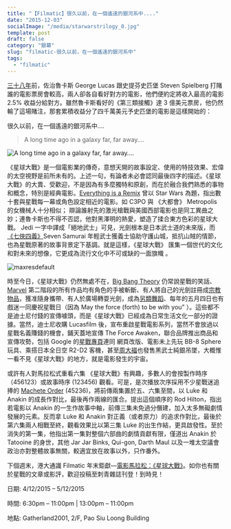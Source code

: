 ```yaml
---
title: "【Filmatic】很久以前，在一個遙遠的銀河系中...."
date: "2015-12-03"
socialImage: "/media/starwarstrilogy_0.jpg"
template: post
draft: false
category: "銀幕"
slug: "filmatic-很久以前，在一個遙遠的銀河系中"
tags:
  - "filmatic"
---
```


[三十八年](http://time.com/43618/george-lucas-steven-spielberg-star-wars-bet/)前，佐治魯卡斯 George Lucas 跟史提芬史匹堡 Steven Spielberg 打賭誰的電影票房會較高，兩人卻各自看好對方的電影，他們便約定將收入最高的電影 2.5% 收益分給對方。雖然魯卡斯看好的《第三類接觸》達 3 億美元票房，他仍然輸了這場賭注，那套累積收益分了四千萬美元予史匹堡的電影是這樣開始的：

很久以前，在一個遙遠的銀河系中….

> A long time ago in a galaxy far, far away….

![A long time ago in a galaxy far, far away….](/media/0_n6zzxzDrGFPV6Tue.png)

《星球大戰》是一個電影業的傳奇，意想天開的故事設定、使用的特技效果、宏偉的太空視野是前所未有的。上述一句，有論者未必會認同最後四字的描述。《星球大戰》的大賣、受歡迎，不是因為有多麼獨特和原創，而在於融合我們熟悉的事物和概念，特別是經典電影。[Everything is a Remix](https://www.youtube.com/watch?v=sx15aXjcDZg) 曾以 Star Wars 為題，指出數十套與星戰每一幕或角色設定相近的電影。如 C3PO 與 《大都會》 Metropolis 的女機械人十分相似； 辯論誰射先的激光槍戰與美國西部電影也是同工異曲之妙；連魯卡斯也不得不否認，他對黑澤明的熱愛，塑造了揉合東方色彩的星球大戰。 Jedi 一字中譯成「絕地武士」可見，光劍根本是日本武士道的未來版，而[《七俠四義》](http://www.starwars.com/news/the-cinema-behind-star-wars-seven-samurai)Seven Samurai 年輕武士獲義士協助守護山城，抵抗山賊的情節，也為星戰原著的故事背景定下基調。就是這樣，《星球大戰》 匯集一個世代的文化和對未來的想像，它更成為流行文化中不可或缺的一面旗幟 。

![maxresdefault](/media/C3PO_R2D2.jpg)

時至今日，《星球大戰》仍然無處不在，[Big Bang Theory](https://www.youtube.com/watch?v=TsPTxAkUDKY) 仍常說星戰的笑話、[Marvel](http://www.cinemablend.com/new/Marvel-Secretly-Cuts-Off-Hands-Star-Wars-Tribute-Here-Proof-70906.html) 第二階段的所有作品均有角色的手被斬斷、有人將自己的光劍註冊成[宗教物品](http://www.theguardian.com/lifeandstyle/2015/may/08/i-am-a-jedi-experience)，獲准隨身攜帶、有人於廣場轉耍光劍，成為[另類舞蹈](https://www.youtube.com/watch?v=xjzZy-dq9SU)、每年的五月四日也有戲迷一同慶祝星戰日（因為 May the force (forth) to be with you” ）。這些都不是迪士尼付錢的宣傳噱頭，而是《星球大戰》已經成為日常生活文化一部分的證據。當然，迪士尼收購 Lucasfilm 後，宣布重啟星戰電影系列，當然不會放過以星戰名義賺錢的機會，鋪天蓋地宣傳 The Force Awaken，聯合品牌推出商品和宣傳攻勢，包括 Google 的[星戰專頁](https://www.google.com/starwars/)連同 網頁改版、電影未上先玩 BB-8 Sphere 玩具、乘搭日本全日空 R2-D2 客機，甚至[周大福](https://www.facebook.com/chowtaifook/posts/1022511074478538)也發售黑武士純銀吊墜，大概惟一看不見《星球大戰》的地方，就是電影發生的宇宙。

或許有人對馬拉松式重看六集 《星球大戰》有興趣，多數人的會按製作時序（456123）或故事時序 (123456) 觀看。可是，是次播放次序採用不少星戰迷追捧的 [Machete Order](http://www.nomachetejuggling.com/2011/11/11/the-star-wars-saga-suggested-viewing-order/) (45236)，將前傳兩集置於五、六集至間，以 Luke 和 Anakin 的成長作對比，最後再作兩線的匯合。提出這個順序的 Rod Hilton，指出若電影以 Anakin 的一生作故事中軸，前傳三集未免過分僭建，加入太多無礙劇情發展的元素。反而拿 Luke 和 Anakin 對正義（或者原力）的追求作對比，最後於第六集兩人相戰至終，觀看效果比以第三集 Luke 的出生作結，更具啟發性。至於消失的第一集，他指出第一集對整個六部曲的劇情貢獻有限，僅道出 Anakin 於 Tatooine 的身世，其他 Jar Jar Binks, Qui-gon, Darth Maul 以及一堆太空議會政治亦對整體故事無關，較適宜放在故事以外，只作番外。

下個週末，港大通識 Filmatic 年末鉅獻—[電影馬拉松：《星球大戰》](http://gened.hku.hk/newsevents/detail?id=486)。如你也有關於星戰的文章或影評，歡迎投稿至刺青雜誌刊登！到時見！

日期: 4/12/2015 – 5/12/2015

時間: 6:30pm – 11:00pm | 13:00pm – 11:00pm

地點: Gatherland2001, 2/F, Pao Siu Loong Building
